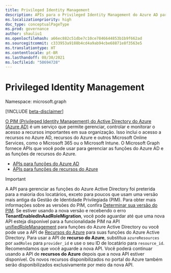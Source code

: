 ```yaml
---
title: Privileged Identity Management
description: APIs para o Privileged Identity Management do Azure AD para gerenciar as funções do Azure Active Directory e as funções de recursos do Azure.
ms.localizationpriority: high
doc_type: conceptualPageType
ms.prod: governance
author: shauliu1
ms.openlocfilehash: a66ec882c51dbe7c10ce7846644853b1b9f662ad
ms.sourcegitcommit: c333953a9188b4cd4a9ab94cbe68871e8f3563e5
ms.translationtype: HT
ms.contentlocale: pt-BR
ms.lasthandoff: 08/30/2021
ms.locfileid: "58694728"
---
```

# <a name="privileged-identity-management"></a>Privileged Identity Management

Namespace: microsoft.graph

[!INCLUDE [beta-disclaimer](../../includes/beta-disclaimer.md)]

[O PIM (Privileged Identity Management) do Active Directory do Azure (Azure AD)](/azure/active-directory/privileged-identity-management/pim-configure) é um serviço que permite gerenciar, controlar e monitorar o acesso a recursos importantes em sua organização. Isso inclui o acesso a recursos no Azure AD, recursos do Azure e outros Microsoft Online Services, como o Microsoft 365 ou o Microsoft Intune. O Microsoft Graph fornece APIs que você pode usar para gerenciar as funções do Azure AD e as funções de recursos do Azure.

- [APIs para funções do Azure AD](privilegedidentitymanagement-directory.md)
- [APIs para funções de recursos do Azure](privilegedidentitymanagement-resources.md)

> [!IMPORTANT]
> A API para gerenciar as funções do Azure Active Directory foi preterida para a maioria dos locatários, exceto para poucos que usam uma versão mais antiga da Gestão de Identidade Privilegiada (PIM). Para obter mais informações sobre as versões do PIM, confira [Determinar sua versão do PIM](/azure/active-directory/privileged-identity-management/pim-how-to-activate-role?tabs=new#determine-your-version-of-pim). Se estiver usando a nova versão e recebendo o erro **TenantEnabledInAadRoleMigration**, você pode aguardar até que uma nova API esteja disponível para a funcionalidade PIM na API [unifiedRoleManagement](/graph/api/resources/unifiedroledefinition?view=graph-rest-beta&preserve-view=true) para funções do Azure Active Directory ou você pode use a API de [Recursos do Azure](/graph/api/resources/privilegedidentitymanagement-resources?view=graph-rest-beta&preserve-view=true) para suas funções do Azure Active Directory. Para usar a API de **recurso do Azure**, substitua `azureResources` por `aadRoles` para `provider_id` e use o seu ID de locatário para `resource_id`. Recomendamos que você aguarde a nova API. Você poderá continuar usando a API de **recursos do Azure** depois que a nova API estiver disponível. Os novos recursos disponibilizados no portal do Azure também serão disponibilizados exclusivamente por meio da nova API.

<!-- uuid: 8fcb5dbc-d5aa-4681-8e31-b001d5168d79
2015-10-25 14:57:30 UTC -->
<!--
{
  "type": "#page.annotation",
  "description": "Service root",
  "keywords": "",
  "section": "documentation",
  "tocPath": "",
  "suppressions": []
}
-->
